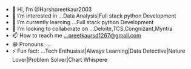 - 👋 Hi, I’m @Harshpreetkaur2003
- 👀 I’m interested in ...Data Analysis|Full stack python Development
- 🌱 I’m currently learning ...Full stack python Development
- 💞️ I’m looking to collaborate on ...Deloite,TCS,Congnizant,Myntra
- 📫 How to reach me ...preetkaursd1267@gmail.com
- 😄 Pronouns: ...
- ⚡ Fun fact: ...Tech Enthusiast|Always Learning|Data Detective|Nature Lover|Problem Solver|Chart Whispere

<!---
Harshpreetkaur2003/Harshpreetkaur2003 
Data Analyst | Full-Stack Python Developer
I am a versatile data analyst and full-stack Python developer with a strong foundation in core Python, C, C++, and SQL.
My expertise extends to building dynamic applications with Tkinter and analyzing data using Power BI and Excel.
I'm passionate about solving complex problems and continually adapting to new technologies and methodologies.
--->
